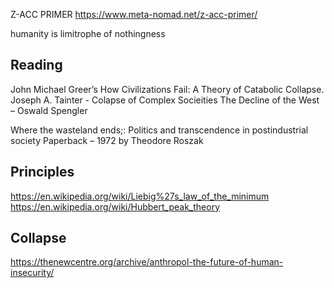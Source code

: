 



Z-ACC PRIMER
https://www.meta-nomad.net/z-acc-primer/

humanity is limitrophe of nothingness

## Reading
John Michael Greer’s How Civilizations Fail: A Theory of Catabolic Collapse.
Joseph A. Tainter - Colapse of Complex Socieities
The Decline of the West – Oswald Spengler

Where the wasteland ends;: Politics and transcendence in postindustrial society Paperback – 1972
by Theodore Roszak 

## Principles

https://en.wikipedia.org/wiki/Liebig%27s_law_of_the_minimum
https://en.wikipedia.org/wiki/Hubbert_peak_theory

## Collapse



https://thenewcentre.org/archive/anthropol-the-future-of-human-insecurity/